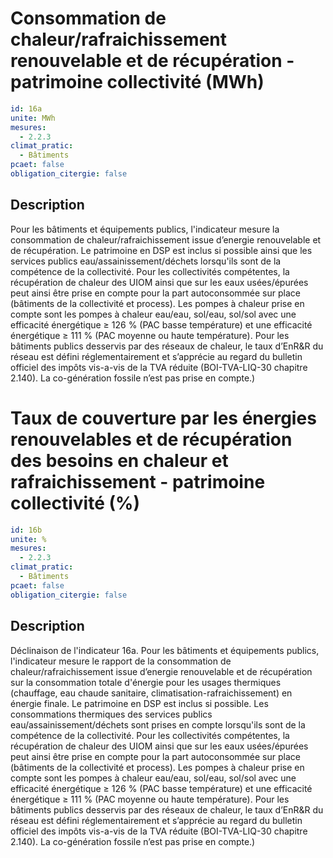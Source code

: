 # Consommation de chaleur/rafraichissement renouvelable et de récupération - patrimoine collectivité   (MWh)
```yaml
id: 16a
unite: MWh
mesures:
  - 2.2.3
climat_pratic:
  - Bâtiments
pcaet: false
obligation_citergie: false
```
## Description
Pour les bâtiments et équipements publics, l'indicateur mesure  la consommation de chaleur/rafraichissement issue d’energie renouvelable et de récupération. Le patrimoine en DSP est inclus si possible ainsi que les services publics eau/assainissement/déchets lorsqu'ils sont de la compétence de la collectivité. Pour les collectivités compétentes, la récupération de chaleur des UIOM ainsi que sur les eaux usées/épurées peut ainsi être prise en compte pour la part autoconsommée sur place (bâtiments de la collectivité et process). Les pompes à chaleur prise en compte sont les pompes à chaleur eau/eau, sol/eau, sol/sol avec une efficacité énergétique ≥ 126 % (PAC basse température) et une efficacité énergétique ≥ 111 % (PAC moyenne ou haute température). Pour les bâtiments publics desservis par des réseaux de chaleur, le taux d’EnR&R du réseau est défini réglementairement et s’apprécie au regard du bulletin officiel des impôts vis-a-vis de la TVA réduite (BOI-TVA-LIQ-30 chapitre 2.140). La co-génération fossile n’est pas prise en compte.) 



# Taux de couverture par les énergies renouvelables et de récupération des besoins en chaleur et rafraichissement - patrimoine collectivité (%)
```yaml
id: 16b
unite: %
mesures:
  - 2.2.3
climat_pratic:
  - Bâtiments
pcaet: false
obligation_citergie: false
```
## Description
Déclinaison de l'indicateur 16a. Pour les bâtiments et équipements publics, l'indicateur mesure le rapport de la consommation de chaleur/rafraichissement issue d’energie renouvelable et de récupération sur la consommation totale d'énergie pour les usages thermiques (chauffage, eau chaude sanitaire, climatisation-rafraichissement) en énergie finale. Le patrimoine en DSP est inclus si possible. Les consommations thermiques des services publics eau/assainissement/déchets sont prises en compte lorsqu'ils sont de la compétence de la collectivité. Pour les collectivités compétentes, la récupération de chaleur des UIOM ainsi que sur les eaux usées/épurées peut ainsi être prise en compte pour la part autoconsommée sur place (bâtiments de la collectivité et process). Les pompes à chaleur prise en compte sont les pompes à chaleur eau/eau, sol/eau, sol/sol  avec une efficacité énergétique ≥ 126 % (PAC basse température) et une efficacité énergétique ≥ 111 % (PAC moyenne ou haute température). Pour les bâtiments publics desservis par des réseaux de chaleur, le taux d’EnR&R du réseau est défini réglementairement et s’apprécie au regard du bulletin officiel des impôts vis-a-vis de la TVA réduite (BOI-TVA-LIQ-30 chapitre 2.140). La co-génération fossile n’est pas prise en compte.)



